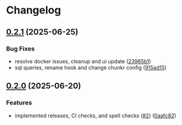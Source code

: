 # Changelog

## [0.2.1](https://github.com/lumina-ai-inc/chunkr-chat-app/compare/chunkr-chat-app-api-v0.2.0...chunkr-chat-app-api-v0.2.1) (2025-06-25)


### Bug Fixes

* resolve docker issues, cleanup and ui update ([23965b1](https://github.com/lumina-ai-inc/chunkr-chat-app/commit/23965b1f0bb231faed96763b5bee49fee6fca3a9))
* sql queries, rename hook and change chunkr config ([915ad15](https://github.com/lumina-ai-inc/chunkr-chat-app/commit/915ad15a9109be77d36980699e2549d2f6b20d8d))

## [0.2.0](https://github.com/lumina-ai-inc/chunkr-chat-app/compare/chunkr-chat-app-api-v0.1.0...chunkr-chat-app-api-v0.2.0) (2025-06-20)


### Features

* implemented releases, CI checks, and spell checks ([#2](https://github.com/lumina-ai-inc/chunkr-chat-app/issues/2)) ([0aafc82](https://github.com/lumina-ai-inc/chunkr-chat-app/commit/0aafc82fec60a9948dcd6f4905978317cee2aff6))
